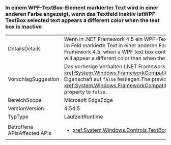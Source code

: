 ### <a name="wpf-textbox-selected-text-appears-a-different-color-when-the-text-box-is-inactive"></a><span data-ttu-id="c0611-101">In einem WPF-TextBox-Element markierter Text wird in einer anderen Farbe angezeigt, wenn das Textfeld inaktiv ist</span><span class="sxs-lookup"><span data-stu-id="c0611-101">WPF TextBox selected text appears a different color when the text box is inactive</span></span>

|   |   |
|---|---|
|<span data-ttu-id="c0611-102">Details</span><span class="sxs-lookup"><span data-stu-id="c0611-102">Details</span></span>|<span data-ttu-id="c0611-103">Wenn in .NET Framework 4.5 ein WPF-Textfeldsteuerelement inaktiv ist (nicht den Eingabefokus hat), wird der im Feld markierte Text in einer anderen Farbe als bei einem aktiven Steuerelement angezeigt.</span><span class="sxs-lookup"><span data-stu-id="c0611-103">In .NET Framework 4.5, when a WPF text box control is inactive (it doesn't have focus), the selected text inside the box will appear a different color than when the control is active.</span></span>|
|<span data-ttu-id="c0611-104">Vorschlag</span><span class="sxs-lookup"><span data-stu-id="c0611-104">Suggestion</span></span>|<span data-ttu-id="c0611-105">Das vorherige Verhalten (.NET Framework 4.0) kann wiederhergestellt werden, indem Sie die <xref:System.Windows.FrameworkCompatibilityPreferences.AreInactiveSelectionHighlightBrushKeysSupported>-Eigenschaft auf <code>false</code> festlegen.</span><span class="sxs-lookup"><span data-stu-id="c0611-105">The previous (.NET Framework 4.0) behavior may be restored by setting the <xref:System.Windows.FrameworkCompatibilityPreferences.AreInactiveSelectionHighlightBrushKeysSupported> property to <code>false</code>.</span></span>|
|<span data-ttu-id="c0611-106">Bereich</span><span class="sxs-lookup"><span data-stu-id="c0611-106">Scope</span></span>|<span data-ttu-id="c0611-107">Microsoft Edge</span><span class="sxs-lookup"><span data-stu-id="c0611-107">Edge</span></span>|
|<span data-ttu-id="c0611-108">Version</span><span class="sxs-lookup"><span data-stu-id="c0611-108">Version</span></span>|<span data-ttu-id="c0611-109">4.5</span><span class="sxs-lookup"><span data-stu-id="c0611-109">4.5</span></span>|
|<span data-ttu-id="c0611-110">Typ</span><span class="sxs-lookup"><span data-stu-id="c0611-110">Type</span></span>|<span data-ttu-id="c0611-111">Laufzeit</span><span class="sxs-lookup"><span data-stu-id="c0611-111">Runtime</span></span>|
|<span data-ttu-id="c0611-112">Betroffene APIs</span><span class="sxs-lookup"><span data-stu-id="c0611-112">Affected APIs</span></span>|<ul><li><xref:System.Windows.Controls.TextBox?displayProperty=nameWithType></li></ul>|

